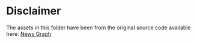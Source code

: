 # Disclaimer
The assets in this folder have been from the original source code available here: 
[News Graph](https://github.com/BrambleXu/news-graph)
